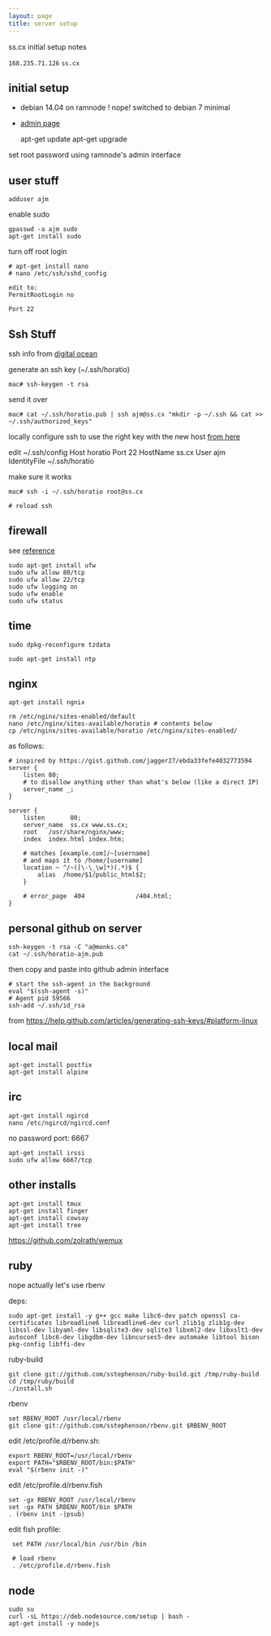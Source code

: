 ```yaml
---
layout: page
title: server setup
---
```


 ss.cx initial setup notes

`168.235.71.126` `ss.cx`

## initial setup

* debian 14.04 on ramnode ! nope! switched to debian 7 minimal

* [admin page](https://vpscp.ramnode.com/)

    apt-get update
    apt-get upgrade

set root password using ramnode's admin interface


## user stuff

    adduser ajm

enable sudo

    gpasswd -a ajm sudo
    apt-get install sudo

turn off root login

    # apt-get install nano
    # nano /etc/ssh/sshd_config

    edit to:
    PermitRootLogin no

    Port 22

## Ssh Stuff

ssh info from [digital ocean](https://www.digitalocean.com/community/tutorials/how-to-set-up-ssh-keys--2)

generate an ssh key (~/.ssh/horatio)

    mac# ssh-keygen -t rsa

send it over

    mac# cat ~/.ssh/horatio.pub | ssh ajm@ss.cx "mkdir -p ~/.ssh && cat >>  ~/.ssh/authorized_keys"

locally configure ssh to use the right key with the new host [from here](http://nerderati.com/2011/03/17/simplify-your-life-with-an-ssh-config-file/)

edit ~/.ssh/config
    Host horatio
      Port 22
      HostName ss.cx
      User ajm
      IdentityFile ~/.ssh/horatio

make sure it works

    mac# ssh -i ~/.ssh/horatio root@ss.cx

    # reload ssh

## firewall

see [reference](https://www.digitalocean.com/community/tutorials/additional-recommended-steps-for-new-ubuntu-14-04-servers)

    sudo apt-get install ufw
    sudo ufw allow 80/tcp
    sudo ufw allow 22/tcp
    sudo ufw logging on
    sudo ufw enable
    sudo ufw status

## time

    sudo dpkg-reconfigure tzdata

    sudo apt-get install ntp

<!-- ## swap

    sudo fallocate -l 512M /swapfile
    sudo chmod 600 /swapfile
    sudo mkswap /swapfile
    sudo swapon /swapfile
    sudo sh -c 'echo "/swapfile none swap sw 0 0" >> /etc/fstab' -->

## nginx

    apt-get install ngnix

    rm /etc/nginx/sites-enabled/default
    nano /etc/nginx/sites-available/horatio # contents below
    cp /etc/nginx/sites-available/horatio /etc/nginx/sites-enabled/

as follows:

    # inspired by https://gist.github.com/jagger27/ebda33fefe4032773594
    server {
        listen 80;
        # to disallow anything other than what's below (like a direct IP)
        server_name _;
    }

    server {
        listen       80;
        server_name  ss.cx www.ss.cx;
        root   /usr/share/nginx/www;
        index  index.html index.htm;

        # matches [example.com]/~[username]
        # and maps it to /home/[username]
        location ~ ^/~([\-\_\w]*)(.*)$ {
            alias  /home/$1/public_html$2;
        }

        # error_page  404              /404.html;
    }

## personal github on server

    ssh-keygen -t rsa -C "a@monks.co"
    cat ~/.ssh/horatio-ajm.pub

then copy and paste into github admin interface

    # start the ssh-agent in the background
    eval "$(ssh-agent -s)"
    # Agent pid 59566
    ssh-add ~/.ssh/id_rsa

from https://help.github.com/articles/generating-ssh-keys/#platform-linux

## local mail

    apt-get install postfix
    apt-get install alpine

## irc

    apt-get install ngircd
    nano /etc/ngircd/ngircd.conf

no password
port: 6667

    apt-get install irssi
    sudo ufw allow 6667/tcp


## other installs

    apt-get install tmux
    apt-get install finger
    apt-get install cowsay
    apt-get install tree

https://github.com/zolrath/wemux


## ruby

<!--     \curl -sSL https://get.rvm.io | sudo bash -s stable

    add to skel .bashrc:

    [[ -s /usr/local/rvm/scripts/rvm ]] && source /usr/local/rvm/scripts/rvm

add self (and other users) to rvm group: (from [here](http://unix.stackexchange.com/questions/102678/making-ruby-available-to-all-users))

    sudo usermod -a -G rvm <user>

install ruby

    rvm install 2.2.0 -->

nope actually let's use rbenv

deps:

    sudo apt-get install -y g++ gcc make libc6-dev patch openssl ca-certificates libreadline6 libreadline6-dev curl zlib1g zlib1g-dev libssl-dev libyaml-dev libsqlite3-dev sqlite3 libxml2-dev libxslt1-dev autoconf libc6-dev libgdbm-dev libncurses5-dev automake libtool bison pkg-config libffi-dev

ruby-build

    git clone git://github.com/sstephenson/ruby-build.git /tmp/ruby-build
    cd /tmp/ruby/build
    ./install.sh

rbenv

    set RBENV_ROOT /usr/local/rbenv
    git clone git://github.com/sstephenson/rbenv.git $RBENV_ROOT

edit /etc/profile.d/rbenv.sh:

    export RBENV_ROOT=/usr/local/rbenv
    export PATH="$RBENV_ROOT/bin:$PATH"
    eval "$(rbenv init -)"

edit /etc/profile.d/rbenv.fish

    set -gx RBENV_ROOT /usr/local/rbenv
    set -gx PATH $RBENV_ROOT/bin $PATH
    . (rbenv init -|psub)

edit fish profile:

     set PATH /usr/local/bin /usr/bin /bin

     # load rbenv
     . /etc/profile.d/rbenv.fish

## node

    sudo su
    curl -sL https://deb.nodesource.com/setup | bash -
    apt-get install -y nodejs
